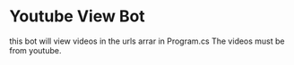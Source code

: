 # Youtube View Bot

this bot will view videos in the urls arrar in Program.cs The videos must be from youtube.
